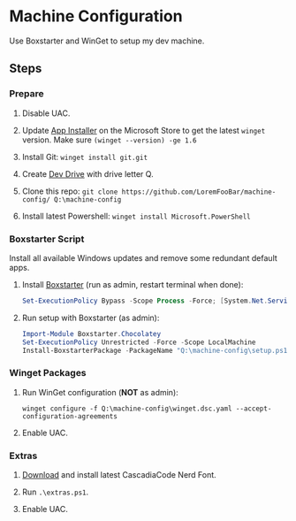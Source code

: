 # Machine Configuration

Use Boxstarter and WinGet to setup my dev machine.

## Steps

### Prepare

1. Disable UAC.

2. Update [App Installer](https://www.microsoft.com/p/app-installer/9nblggh4nns1) on the Microsoft Store to get the latest `winget` version. Make sure `(winget --version) -ge 1.6`

3. Install Git: `winget install git.git`

4. Create [Dev Drive](https://learn.microsoft.com/en-us/windows/dev-drive/) with drive letter Q.

5. Clone this repo: `git clone https://github.com/LoremFooBar/machine-config/ Q:\machine-config`

6. Install latest Powershell: `winget install Microsoft.PowerShell`

### Boxstarter Script

Install all available Windows updates and remove some redundant default apps.

1. Install [Boxstarter](https://boxstarter.org) (run as admin, restart terminal when done):

   ```powershell
   Set-ExecutionPolicy Bypass -Scope Process -Force; [System.Net.ServicePointManager]::SecurityProtocol = [System.Net.ServicePointManager]::SecurityProtocol -bor 3072; iex ((New-Object System.Net.WebClient).DownloadString('https://boxstarter.org/bootstrapper.ps1')); Get-Boxstarter -Force
   ```

2. Run setup with Boxstarter (as admin):

   ```powershell
   Import-Module Boxstarter.Chocolatey
   Set-ExecutionPolicy Unrestricted -Force -Scope LocalMachine
   Install-BoxstarterPackage -PackageName "Q:\machine-config\setup.ps1"
   ```

### Winget Packages

1. Run WinGet configuration (**NOT** as admin):

   ```
   winget configure -f Q:\machine-config\winget.dsc.yaml --accept-configuration-agreements
   ```

2. Enable UAC.

### Extras

1. [Download](https://github.com/ryanoasis/nerd-fonts/releases/latest/download/CascadiaCode.zip) and install latest CascadiaCode Nerd Font.

2. Run `.\extras.ps1`.

3. Enable UAC.
